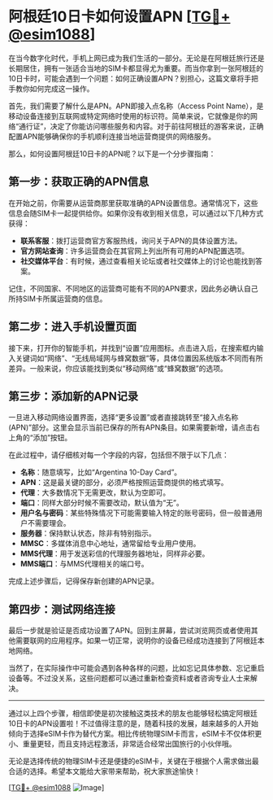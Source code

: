 # 阿根廷10日卡如何设置APN [[TG💪+ @esim1088](https://t.me/s/esim1088)]

在当今数字化时代，手机上网已成为我们生活的一部分。无论是在阿根廷旅行还是长期居住，拥有一张适合当地的SIM卡都显得尤为重要。而当你拿到一张阿根廷的10日卡时，可能会遇到一个问题：如何正确设置APN？别担心，这篇文章将手把手教你如何完成这一操作。

首先，我们需要了解什么是APN。APN即接入点名称（Access Point Name），是移动设备连接到互联网或特定网络时使用的标识符。简单来说，它就像是你的网络“通行证”，决定了你能访问哪些服务和内容。对于前往阿根廷的游客来说，正确配置APN能够确保你的手机顺利连接当地运营商提供的网络服务。

那么，如何设置阿根廷10日卡的APN呢？以下是一个分步骤指南：

## 第一步：获取正确的APN信息

在开始之前，你需要从运营商那里获取准确的APN设置信息。通常情况下，这些信息会随SIM卡一起提供给你。如果你没有收到相关信息，可以通过以下几种方式获得：

- **联系客服**：拨打运营商官方客服热线，询问关于APN的具体设置方法。
- **官方网站查询**：许多运营商会在其官网上列出所有可用的APN配置选项。
- **社交媒体平台**：有时候，通过查看相关论坛或者社交媒体上的讨论也能找到答案。

记住，不同国家、不同地区的运营商可能有不同的APN要求，因此务必确认自己所持SIM卡所属运营商的信息。

## 第二步：进入手机设置页面

接下来，打开你的智能手机，并找到“设置”应用图标。点击进入后，在搜索框内输入关键词如“网络”、“无线局域网与蜂窝数据”等，具体位置因系统版本不同而有所差异。一般来说，你应该能找到类似“移动网络”或“蜂窝数据”的选项。

## 第三步：添加新的APN记录

一旦进入移动网络设置界面，选择“更多设置”或者直接跳转至“接入点名称(APN)”部分。这里会显示当前已保存的所有APN条目。如果需要新增，请点击右上角的“添加”按钮。

在此过程中，请仔细核对每一个字段的内容，包括但不限于以下几点：
- **名称**：随意填写，比如“Argentina 10-Day Card”。
- **APN**：这是最关键的部分，必须严格按照运营商提供的格式填写。
- **代理**：大多数情况下无需更改，默认为空即可。
- **端口**：同样大部分时候不需要改动，默认值为“无”。
- **用户名与密码**：某些特殊情况下可能需要输入特定的账号密码，但一般普通用户不需要理会。
- **服务器**：保持默认状态，除非有特别指示。
- **MMSC**：多媒体消息中心地址，通常留给专业用户使用。
- **MMS代理**：用于发送彩信的代理服务器地址，同样非必要。
- **MMS端口**：与MMS代理相关的端口号。

完成上述步骤后，记得保存新创建的APN记录。

## 第四步：测试网络连接

最后一步就是验证是否成功设置了APN。回到主屏幕，尝试浏览网页或者使用其他需要联网的应用程序。如果一切正常，说明你的设备已经成功连接到了阿根廷本地网络。

当然了，在实际操作中可能会遇到各种各样的问题，比如忘记具体参数、忘记重启设备等。不过没关系，这些问题都可以通过重新检查资料或者咨询专业人士来解决。

---

通过以上四个步骤，相信即使是初次接触这类技术的朋友也能够轻松搞定阿根廷10日卡的APN设置啦！不过值得注意的是，随着科技的发展，越来越多的人开始倾向于选择eSIM卡作为替代方案。相比传统物理SIM卡而言，eSIM卡不仅体积更小、重量更轻，而且支持远程激活，非常适合经常出国旅行的小伙伴哦。

无论是选择传统的物理SIM卡还是便捷的eSIM卡，关键在于根据个人需求做出最合适的选择。希望本文能给大家带来帮助，祝大家旅途愉快！

[[TG💪+ @esim1088](https://t.me/s/esim1088) ![Image](https://i.postimg.cc/4NQfJmqS/Snipaste-2025-05-13-00-14-12.png)]